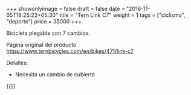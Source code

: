 +++
showonlyimage = false
draft = false
date = "2016-11-05T18:25:22+05:30"
title = "Tern Link C7"
weight = 1
tags = ["ciclismo", "deporte"]
price = 35000
+++

Bicicleta plegable con 7 cambios.

<!--more-->

Página original del producto https://www.ternbicycles.com/en/bikes/471/link-c7

Detalles:

- Necesita un cambio de cubierta

{{<photos>}}
